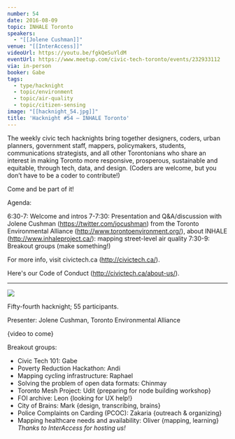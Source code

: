 ```yaml
---
number: 54
date: 2016-08-09
topic: INHALE Toronto
speakers:
  - "[[Jolene Cushman]]"
venue: "[[InterAccess]]"
videoUrl: https://youtu.be/fgkQeSuYldM
eventUrl: https://www.meetup.com/civic-tech-toronto/events/232933112
via: in-person
booker: Gabe
tags:
  - type/hacknight
  - topic/environment
  - topic/air-quality
  - topic/citizen-sensing
image: "[[hacknight_54.jpg]]"
title: 'Hacknight #54 – INHALE Toronto'
---
```


The weekly civic tech hacknights bring together designers, coders, urban planners, government staff, mappers, policymakers, students, communications strategists, and all other Torontonians who share an interest in making Toronto more responsive, prosperous, sustainable and equitable, through tech, data, and design. (Coders are welcome, but you don’t have to be a coder to contribute!)

Come and be part of it!

Agenda:

6:30-7: Welcome and intros
7-7:30: Presentation and Q&A/discussion with Jolene Cushman (https://twitter.com/jocushman) from the Toronto Environmental Alliance (http://www.torontoenvironment.org/), about INHALE (http://www.inhaleproject.ca/): mapping street-level air quality
7:30-9: Breakout groups (make something!)

For more info, visit civictech.ca (http://civictech.ca/).

Here's our Code of Conduct (http://civictech.ca/about-us/).

---


![](https://mlydg0vejq30.i.optimole.com/w:930/h:524/q:mauto/f:best/https://civictech.ca/wp-content/uploads/2016/08/20160809_190847.jpg)

Fifty-fourth hacknight; 55 participants.

Presenter: Jolene Cushman, Toronto Environmental Alliance

{video to come}

Breakout groups:
-   Civic Tech 101: Gabe
-   Poverty Reduction Hackathon: Andi
-   Mapping cycling infrastructure: Raphael
-   Solving the problem of open data formats: Chinmay
-   Toronto Mesh Project: Udit {preparing for node building workshop}
-   FOI archive: Leon {looking for UX help!}
-   City of Brains: Mark {design, transcribing, brains}
-   Police Complaints on Carding (PCOC): Zakaria {outreach & organizing}
-   Mapping healthcare needs and availability: Oliver {mapping, learning}
*Thanks to InterAccess for hosting us!*
